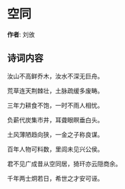 # 空同

**作者**: 刘攽

## 诗词内容

汝山不高鲜乔木，汝水不深无巨舟。

荒草连天荆棘壮，土脉疏缓多废畴。

三年力耕食不饱，一时不雨人相忧。

负薪代炭集市井，耳聋眼瞑垂白头。

土风薄陋趋向狭，一金之子称良谋。

百年人物可料数，里闾未见兴公侯。

君不见广成昔从空同居，猗玕亦云隠商余。

千年两士炯若日，希世之才安可诬。

